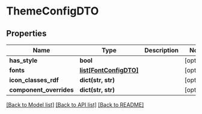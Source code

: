 # ThemeConfigDTO

## Properties
Name | Type | Description | Notes
------------ | ------------- | ------------- | -------------
**has_style** | **bool** |  | [optional] 
**fonts** | [**list[FontConfigDTO]**](FontConfigDTO.md) |  | [optional] 
**icon_classes_rdf** | **dict(str, str)** |  | [optional] 
**component_overrides** | **dict(str, str)** |  | [optional] 

[[Back to Model list]](../README.md#documentation-for-models) [[Back to API list]](../README.md#documentation-for-api-endpoints) [[Back to README]](../README.md)


